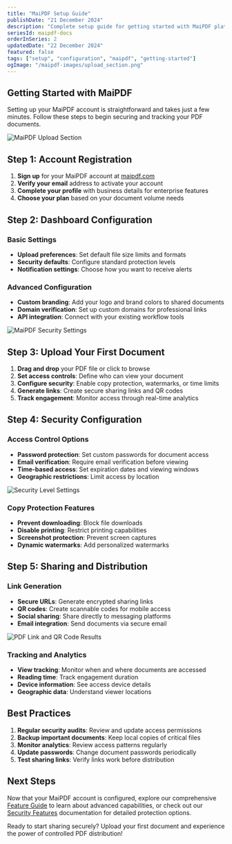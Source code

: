 ```yaml
---
title: "MaiPDF Setup Guide"
publishDate: "21 December 2024"
description: "Complete setup guide for getting started with MaiPDF platform and configuring your secure document sharing workflow"
seriesId: maipdf-docs
orderInSeries: 2
updatedDate: "22 December 2024"
featured: false
tags: ["setup", "configuration", "maipdf", "getting-started"]
ogImage: "/maipdf-images/upload_section.png"
---
```


## Getting Started with MaiPDF

Setting up your MaiPDF account is straightforward and takes just a few minutes. Follow these steps to begin securing and tracking your PDF documents.

![MaiPDF Upload Section](/maipdf-images/upload_section.png)

## Step 1: Account Registration

1. **Sign up** for your MaiPDF account at [maipdf.com](https://maipdf.com)
2. **Verify your email** address to activate your account
3. **Complete your profile** with business details for enterprise features
4. **Choose your plan** based on your document volume needs

## Step 2: Dashboard Configuration

### Basic Settings
- **Upload preferences**: Set default file size limits and formats
- **Security defaults**: Configure standard protection levels
- **Notification settings**: Choose how you want to receive alerts

### Advanced Configuration
- **Custom branding**: Add your logo and brand colors to shared documents
- **Domain verification**: Set up custom domains for professional links
- **API integration**: Connect with your existing workflow tools

![MaiPDF Security Settings](/maipdf-images/security_setting.png)

## Step 3: Upload Your First Document

1. **Drag and drop** your PDF file or click to browse
2. **Set access controls**: Define who can view your document
3. **Configure security**: Enable copy protection, watermarks, or time limits
4. **Generate links**: Create secure sharing links and QR codes
5. **Track engagement**: Monitor access through real-time analytics

## Step 4: Security Configuration

### Access Control Options
- **Password protection**: Set custom passwords for document access
- **Email verification**: Require email verification before viewing
- **Time-based access**: Set expiration dates and viewing windows
- **Geographic restrictions**: Limit access by location

![Security Level Settings](/maipdf-images/security_level_in_pdf_setting.png)

### Copy Protection Features
- **Prevent downloading**: Block file downloads
- **Disable printing**: Restrict printing capabilities
- **Screenshot protection**: Prevent screen captures
- **Dynamic watermarks**: Add personalized watermarks

## Step 5: Sharing and Distribution

### Link Generation
- **Secure URLs**: Generate encrypted sharing links
- **QR codes**: Create scannable codes for mobile access
- **Social sharing**: Share directly to messaging platforms
- **Email integration**: Send documents via secure email

![PDF Link and QR Code Results](/maipdf-images/result_of_pdf_link_and_qr_code.png)

### Tracking and Analytics
- **View tracking**: Monitor when and where documents are accessed
- **Reading time**: Track engagement duration
- **Device information**: See access device details
- **Geographic data**: Understand viewer locations

## Best Practices

1. **Regular security audits**: Review and update access permissions
2. **Backup important documents**: Keep local copies of critical files
3. **Monitor analytics**: Review access patterns regularly
4. **Update passwords**: Change document passwords periodically
5. **Test sharing links**: Verify links work before distribution

## Next Steps

Now that your MaiPDF account is configured, explore our comprehensive [Feature Guide](/posts/headings/) to learn about advanced capabilities, or check out our [Security Features](/posts/webmentions/) documentation for detailed protection options.

Ready to start sharing securely? Upload your first document and experience the power of controlled PDF distribution!
